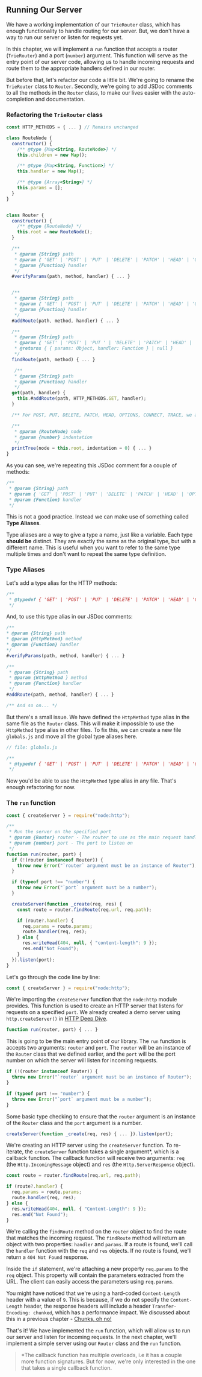 ## Running Our Server

<!-- Learn how to run the server and listen for incoming requests. Implement a `run` function that accepts a router and a port number as arguments. Understand how to use the `createServer` function from the `node:http` module to create an HTTP server. -->

We have a working implementation of our `TrieRouter` class, which has enough functionality to handle routing for our server. But, we don't have a way to run our server or listen for requests yet.

In this chapter, we will implement a `run` function that accepts a router (`TrieRouter`) and a port (`number`) argument. This function will serve as the entry point of our server code, allowing us to handle incoming requests and route them to the appropriate handlers defined in our router.

But before that, let's refactor our code a little bit. We're going to rename the `TrieRouter` class to `Router`. Secondly, we're going to add JSDoc comments to all the methods in the `Router` class, to make our lives easier with the auto-completion and documentation.

### Refactoring the `TrieRouter` class

```js
const HTTP_METHODS = { ... } // Remains unchanged

class RouteNode {
  constructor() {
    /** @type {Map<String, RouteNode>} */
    this.children = new Map();

    /** @type {Map<String, Function>} */
    this.handler = new Map();

    /** @type {Array<String>} */
    this.params = [];
  }
}


class Router {
  constructor() {
    /** @type {RouteNode} */
    this.root = new RouteNode();
  }

  /**
   * @param {String} path
   * @param { 'GET' | 'POST' | 'PUT' | 'DELETE' | 'PATCH' | 'HEAD' | 'OPTIONS' | 'CONNECT' | 'TRACE' } method
   * @param {Function} handler
   */
  #verifyParams(path, method, handler) { ... }


  /**
   * @param {String} path
   * @param { 'GET' | 'POST' | 'PUT' | 'DELETE' | 'PATCH' | 'HEAD' | 'OPTIONS' | 'CONNECT' | 'TRACE' } method
   * @param {Function} handler
   */
  #addRoute(path, method, handler) { ... }

  /**
   * @param {String} path
   * @param { 'GET' | 'POST' | 'PUT ' | 'DELETE' | 'PATCH' | 'HEAD' | 'OPTIONS' | 'CONNECT ' | 'TRACE ' } method
   * @returns { { params: Object, handler: Function } | null }
   */
  findRoute(path, method) { ... }

   /**
   * @param {String} path
   * @param {Function} handler
   */
  get(path, handler) {
    this.#addRoute(path, HTTP_METHODS.GET, handler);
  }

  /** For POST, PUT, DELETE, PATCH, HEAD, OPTIONS, CONNECT, TRACE, we are going to re-use the same JSDoc comment as `get` method */

  /**
   * @param {RouteNode} node
   * @param {number} indentation
   */
  printTree(node = this.root, indentation = 0) { ... }
}
```

As you can see, we're repeating this JSDoc comment for a couple of methods:

```js
/**
 * @param {String} path
 * @param { 'GET' | 'POST' | 'PUT' | 'DELETE' | 'PATCH' | 'HEAD' | 'OPTIONS' | 'CONNECT' | 'TRACE' } method
 * @param {Function} handler
 */
```

This is not a good practice. Instead we can make use of something called **Type Aliases**.

Type aliases are a way to give a type a name, just like a variable. Each type **should be** distinct. They are exactly the same as the original type, but with a different name. This is useful when you want to refer to the same type multiple times and don't want to repeat the same type definition.

### Type Aliases

Let's add a type alias for the HTTP methods:

```js
/**
 * @typedef { 'GET' | 'POST' | 'PUT' | 'DELETE' | 'PATCH' | 'HEAD' | 'OPTIONS' | 'CONNECT' | 'TRACE' } HttpMethod
 */
```

And, to use this type alias in our JSDoc comments:

```js
/**
* @param {String} path
* @param {HttpMethod} method
* @param {Function} handler
*/
#verifyParams(path, method, handler) { ... }

/**
 * @param {String} path
 * @param {HttpMethod } method
 * @param {Function} handler
 */
#addRoute(path, method, handler) { ... }

/** And so on... */
```

But there's a small issue. We have defined the `HttpMethod` type alias in the same file as the `Router` class. This will make it impossible to use the `HttpMethod` type alias in other files. To fix this, we can create a new file `globals.js` and move all the global type aliases here.

```js
// file: globals.js

/**
 * @typedef { 'GET' | 'POST' | 'PUT' | 'DELETE' | 'PATCH' | 'HEAD' | 'OPTIONS' | 'CONNECT' | 'TRACE' } HttpMethod
 */
```

Now you'd be able to use the `HttpMethod` type alias in any file. That's enough refactoring for now.

### The `run` function

```js
const { createServer } = require("node:http");

/**
 * Run the server on the specified port
 * @param {Router} router - The router to use as the main request handler
 * @param {number} port - The port to listen on
 */
function run(router, port) {
  if (!(router instanceof Router)) {
    throw new Error("`router` argument must be an instance of Router");
  }

  if (typeof port !== "number") {
    throw new Error("`port` argument must be a number");
  }

  createServer(function _create(req, res) {
    const route = router.findRoute(req.url, req.path);

    if (route?.handler) {
      req.params = route.params;
      route.handler(req, res);
    } else {
      res.writeHead(404, null, { "content-length": 9 });
      res.end("Not Found");
    }
  }).listen(port);
}
```

Let's go through the code line by line:

```js
const { createServer } = require("node:http");
```

We're importing the `createServer` function that the `node:http` module provides. This function is used to create an HTTP server that listens for requests on a specified `port`. We already created a demo server using `http.createServer()` in [HTTP Deep Dive](https://github.com/ishtms/learn-nodejs-hard-way/blob/master/chapters/ch05.0-http-deep-dive.md).

```js
function run(router, port) { ... }
```

This is going to be the main entry point of our library. The `run` function is accepts two arguments: `router` and `port`. The `router` will be an instance of the `Router` class that we defined earlier, and the `port` will be the port number on which the server will listen for incoming requests.

```js
if (!(router instanceof Router)) {
  throw new Error("`router` argument must be an instance of Router");
}

if (typeof port !== "number") {
  throw new Error("`port` argument must be a number");
}
```

Some basic type checking to ensure that the `router` argument is an instance of the `Router` class and the `port` argument is a number.

```js
createServer(function _create(req, res) { ... }).listen(port);
```

We're creating an HTTP server using the `createServer` function. To re-iterate, the `createServer` function takes a single argument\*, which is a callback function. The callback function will receive two arguments: `req` (the `Http.IncomingMessage` object) and `res` (the `Http.ServerResponse` object).

```js
const route = router.findRoute(req.url, req.path);

if (route?.handler) {
  req.params = route.params;
  route.handler(req, res);
} else {
  res.writeHead(404, null, { "Content-Length": 9 });
  res.end("Not Found");
}
```

We're calling the `findRoute` method on the `router` object to find the route that matches the incoming request. The `findRoute` method will return an object with two properties: `handler` and `params`. If a route is found, we'll call the `handler` function with the `req` and `res` objects. If no route is found, we'll return a `404 Not Found` response.

Inside the `if` statement, we're attaching a new property `req.params` to the `req` object. This property will contain the parameters extracted from the URL. The client can easily access the parameters using `req.params`.

You might have noticed that we're using a hard-coded `Content-Length` header with a value of `9`. This is because, if we do not specify the `Content-Length` header, the response headers will include a header `Transfer-Encoding: chunked`, which has a performance impact. We discussed about this in a previous chapter - [Chunks, oh no!](chapters/ch06.01-basic-router-implementation.md#chunks-oh-no-)

That's it! We have implemented the `run` function, which will allow us to run our server and listen for incoming requests. In the next chapter, we'll implement a simple server using our `Router` class and the `run` function.

> \*The callback function has multiple overloads, i.e it has a couple more function signatures. But for now, we're only interested in the one that takes a single callback function.
